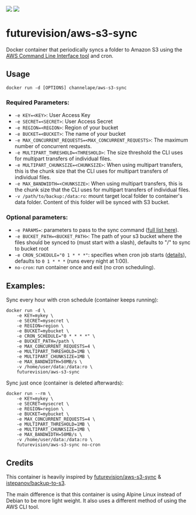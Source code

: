 [![](https://images.microbadger.com/badges/image/futurevision/aws-s3-sync.svg)](https://microbadger.com/images/futurevision/aws-s3-sync "Get your own image badge on microbadger.com")
[![](https://images.microbadger.com/badges/version/futurevision/aws-s3-sync.svg)](https://microbadger.com/images/futurevision/aws-s3-sync "Get your own version badge on microbadger.com")


# futurevision/aws-s3-sync

Docker container that periodically syncs a folder to Amazon S3 using the [AWS Command Line Interface tool](https://aws.amazon.com/cli/) and cron.

## Usage

    docker run -d [OPTIONS] channelape/aws-s3-sync


### Required Parameters:

* `-e KEY=<KEY>`: User Access Key
* `-e SECRET=<SECRET>`: User Access Secret
* `-e REGION=<REGION>`: Region of your bucket
* `-e BUCKET=<BUCKET>`: The name of your bucket
* `-e MAX_CONCURRENT_REQUESTS=<MAX_CONCURRENT_REQUESTS>`: The maximum number of concurrent requests.
* `-e MULTIPART_THRESHOLD=<THRESHOLD>`: The size threshold the CLI uses for multipart transfers of individual files.
* `-e MULTIPART_CHUNKSIZE=<CHUNKSIZE>`: When using multipart transfers, this is the chunk size that the CLI uses for multipart transfers of individual files.
* `-e MAX_BANDWIDTH=<CHUNKSIZE>`: When using multipart transfers, this is the chunk size that the CLI uses for multipart transfers of individual files.
* `-v /path/to/backup:/data:ro`: mount target local folder to container's data folder. Content of this folder will be synced with S3 bucket.

### Optional parameters:

* `-e PARAMS=`: parameters to pass to the sync command ([full list here](http://docs.aws.amazon.com/cli/latest/reference/s3/sync.html)).
* `-e BUCKET_PATH=<BUCKET_PATH>`: The path of your s3 bucket where the files should be synced to (must start with a slash), defaults to "/" to sync to bucket root
* `-e CRON_SCHEDULE="0 1 * * *"`: specifies when cron job starts ([details](http://en.wikipedia.org/wiki/Cron)), defaults to `0 1 * * *` (runs every night at 1:00).
* `no-cron`: run container once and exit (no cron scheduling).

## Examples:

Sync every hour with cron schedule (container keeps running):

    docker run -d \
        -e KEY=mykey \
        -e SECRET=mysecret \
		-e REGION=region \
        -e BUCKET=mybucket \
        -e CRON_SCHEDULE="0 * * * *" \
		-e BUCKET_PATH=/path \
        -e MAX_CONCURRENT_REQUESTS=4 \
        -e MULTIPART_THRESHOLD=1MB \
        -e MULTIPART_CHUNKSIZE=1MB \
        -e MAX_BANDWIDTH=50MB/s \
        -v /home/user/data:/data:ro \
        futurevision/aws-s3-sync

Sync just once (container is deleted afterwards):

    docker run --rm \
        -e KEY=mykey \
        -e SECRET=mysecret \
		-e REGION=region \
        -e BUCKET=mybucket \
        -e MAX_CONCURRENT_REQUESTS=4 \
        -e MULTIPART_THRESHOLD=1MB \
        -e MULTIPART_CHUNKSIZE=1MB \
        -e MAX_BANDWIDTH=50MB/s \
        -v /home/user/data:/data:ro \
        futurevision/aws-s3-sync no-cron

## Credits

This container is heavily inspired by [futurevision/aws-s3-sync](https://github.com/futurevision/docker-aws-s3-sync) & [istepanov/backup-to-s3](https://github.com/istepanov/docker-backup-to-s3/blob/master/README.md).

The main difference is that this container is using Alpine Linux instead of Debian to be more light weight. It also uses a different method of using the AWS CLI tool.

